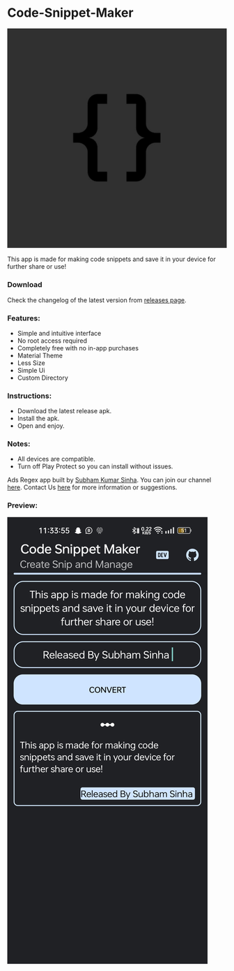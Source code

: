 # Code-Snippet-Maker

![Code Snippet Maker](https://github.com/subhamsinhadev/Code-Snippet-Maker/blob/main/Icon.jpg)

This app is made for making code snippets and save it in your device for further share or use!

### Download
Check the changelog of the latest version from [releases page](https://github.com/subhamsinhadev/Code-Snippet-Maker/releases). 
### Features:
* Simple and intuitive interface
* No root access required
* Completely free with no in-app purchases
* Material Theme 
* Less Size
* Simple Ui
* Custom Directory

### Instructions:
- Download the latest release apk.
- Install the apk.
- Open and enjoy.

### Notes:
- All devices are compatible.
- Turn off Play Protect so you can install without issues.

Ads Regex app built by [Subham Kumar Sinha](https://t.me/subhamsinha). You can join our channel [here](https://t.me/AideTutorial). Contact Us [here](https://t.me/masked_modder) for more information or suggestions.
### Preview:
![Code Snippet Maker](https://github.com/subhamsinhadev/Code-Snippet-Maker/blob/main/Preview_pic.jpg)

